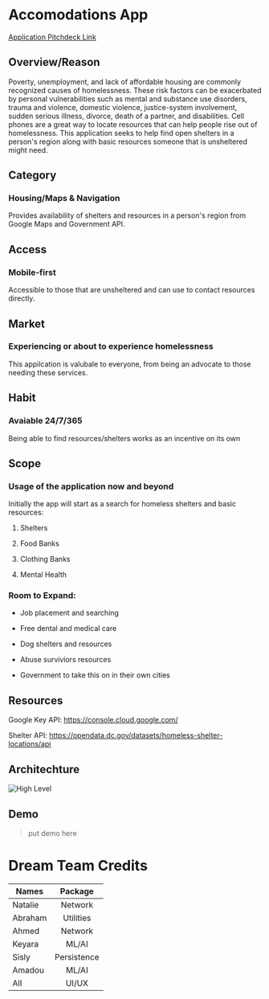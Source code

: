 # Accomodations App
[Application Pitchdeck Link](https://www.canva.com/design/DAE10qHFRqg/GiYz2sST9doFQ1Z8DedP9A/view?utm_content=DAE10qHFRqg&utm_campaign=designshare&utm_medium=link&utm_source=sharebutton)

## Overview/Reason 

Poverty, unemployment, and lack of affordable housing are commonly recognized causes of homelessness. These risk factors can be exacerbated by personal vulnerabilities such as mental and substance use disorders, trauma and violence, domestic violence, justice-system involvement, sudden serious illness, divorce, death of a partner, and disabilities.
Cell phones are a great way to locate resources that can help people rise out of homelessness.  This application seeks to help find open shelters in a person's region along with basic resources someone that is unsheltered might need.



## Category
### Housing/Maps & Navigation
Provides availability of shelters and resources in a person's region from Google Maps and Government API.



## Access
### Mobile-first
Accessible to those that are unsheltered and can use to contact resources directly.



## Market
### Experiencing or about to experience homelessness
This appilcation is valubale to everyone, from being an advocate to those needing these services.



## Habit
### Avaiable 24/7/365
Being able to find resources/shelters works as an incentive on its own



## Scope
### Usage of the application now and beyond 
Initially the app will start as a search for homeless shelters and basic resources:

1. Shelters

3. Food Banks

4. Clothing Banks

5. Mental Health


### Room to Expand:

+ Job placement and searching

+ Free dental and medical care

+ Dog shelters and resources

+ Abuse surviviors resources 

+ Government to take this on in their own cities 



## Resources 
Google Key API: https://console.cloud.google.com/

Shelter API: https://opendata.dc.gov/datasets/homeless-shelter-locations/api


## Architechture
![High Level](https://user-images.githubusercontent.com/61915385/151883450-7c212cfa-fa34-4e4c-9948-aa63c740ee1e.PNG)


## Demo
> put demo here 


# Dream Team Credits 

| Names         | Package       |
| ------------- |:-------------:| 
| Natalie       | Network       | 
| Abraham       | Utilities     | 
| Ahmed         | Network       | 
| Keyara        | ML/AI         |
| Sisly         | Persistence   |
| Amadou        | ML/AI         |
| All           | UI/UX         |
